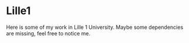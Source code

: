 # Lille1

Here is some of my work in Lille 1 University.
Maybe some dependencies are missing, feel free to notice me.
